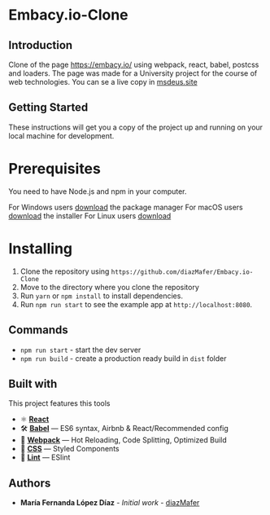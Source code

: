 # Embacy.io-Clone

## Introduction
Clone of the page https://embacy.io/ using webpack, react, babel, postcss and loaders. The page was made for a University project for the course of web technologies. You can se a live copy in [msdeus.site](http://msdeus.site/17160/web/Lab6/Index.html)

## Getting Started
These instructions will get you a copy of the project up and running on your local machine for development.

# Prerequisites
You need to have Node.js and npm in your computer. 

For Windows users [download](https://nodejs.org/en/#home-downloadhead) the package manager
For macOS users [download](https://nodejs.org/en/download/) the installer
For Linux users [download](https://nodejs.org/en/download/)

# Installing
1. Clone the repository using `https://github.com/diazMafer/Embacy.io-Clone`
2. Move to the directory where you clone the repository <br />
3. Run `yarn` or `npm install` to install dependencies.<br />
4. Run `npm run start` to see the example app at `http://localhost:8080`.

## Commands
- `npm run start` - start the dev server
- `npm run build` - create a production ready build in `dist` folder

## Built with
This project features this tools

- ⚛ **[React](https://reactjs.org)** 
- 🛠 **[Babel](https://babeljs.io/)** — ES6 syntax, Airbnb & React/Recommended config
- 🚀 **[Webpack](https://webpack.js.org/)**  — Hot Reloading, Code Splitting, Optimized Build
- 💅 **[CSS](https://postcss.org/)** — Styled Components
- 💖  **[Lint](https://eslint.org/docs/user-guide/getting-started)** — ESlint

## Authors
* **María Fernanda López Díaz** - *Initial work* - [diazMafer](https://github.com/diazMafer)




